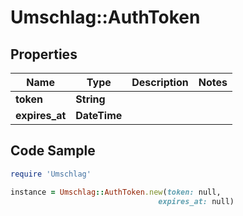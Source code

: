 # Umschlag::AuthToken

## Properties

Name | Type | Description | Notes
------------ | ------------- | ------------- | -------------
**token** | **String** |  | 
**expires_at** | **DateTime** |  | 

## Code Sample

```ruby
require 'Umschlag'

instance = Umschlag::AuthToken.new(token: null,
                                 expires_at: null)
```


